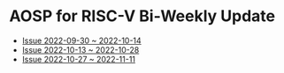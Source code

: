 # AOSP for RISC-V Bi-Weekly Update 

- [Issue 2022-09-30 ~ 2022-10-14](./android-review/aosp-riscv-2022-10-14.html)
- [Issue 2022-10-13 ~ 2022-10-28](./android-review/aosp-riscv-2022-10-28.html)
- [Issue 2022-10-27 ~ 2022-11-11](./android-review/aosp-riscv-2022-11-11.html)
